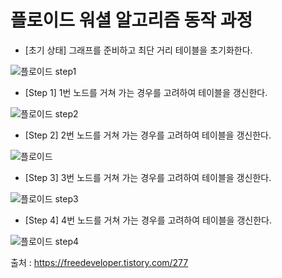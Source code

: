 # 플로이드 워셜 알고리즘 동작 과정

* [초기 상태] 그래프를 준비하고 최단 거리 테이블을 초기화한다.

![플로이드 step1](https://user-images.githubusercontent.com/56071088/118375402-6d980f00-b5fc-11eb-9070-d20df84415c4.png)

* [Step 1] 1번 노드를 거쳐 가는 경우를 고려하여 테이블을 갱신한다.

![플로이드 step2](https://user-images.githubusercontent.com/56071088/118375412-81dc0c00-b5fc-11eb-9b7f-8d6e0fe9687f.png)

* [Step 2] 2번 노드를 거쳐 가는 경우를 고려하여 테이블을 갱신한다.

![플로이드](https://user-images.githubusercontent.com/56071088/118375498-f747dc80-b5fc-11eb-80f2-f7fc3e8e27e2.png)

* [Step 3] 3번 노드를 거쳐 가는 경우를 고려하여 테이블을 갱신한다.

![플로이드 step3](https://user-images.githubusercontent.com/56071088/118375419-8f919180-b5fc-11eb-8c3d-e3fe2d65d395.png)

* [Step 4] 4번 노드를 거쳐 가는 경우를 고려하여 테이블을 갱신한다.

![플로이드 step4](https://user-images.githubusercontent.com/56071088/118375433-97e9cc80-b5fc-11eb-8141-4000db618e19.png)


출처 : https://freedeveloper.tistory.com/277

